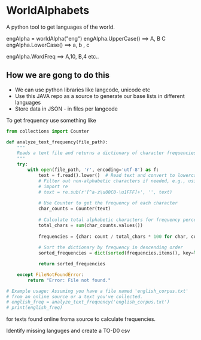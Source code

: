 # WorldAlphabets
A python tool to get languages of the world. 

engAlpha = worldAlpha("eng")
engAlpha.UpperCase() ==> A, B C
engAlpha.LowerCase() ==> a, b , c


engAlpha.WordFreq ==> A,10, B,4 etc..

## How we are gong to do this

- We can use python libraries like langcode, unicode etc
- Use this JAVA repo as a source to generate our base lists in different languages
- Store data in JSON - in files per langcode

To get frequency use something like

```python
from collections import Counter

def analyze_text_frequency(file_path):
    """
    Reads a text file and returns a dictionary of character frequencies.
    """
    try:
        with open(file_path, 'r', encoding='utf-8') as f:
            text = f.read().lower()  # Read text and convert to lowercase
            # Filter out non-alphabetic characters if needed, e.g., using regex
            # import re
            # text = re.sub(r'[^a-z\u00C0-\u1FFF]+', '', text) 
            
            # Use Counter to get the frequency of each character
            char_counts = Counter(text)
            
            # Calculate total alphabetic characters for frequency percentage
            total_chars = sum(char_counts.values())
            
            frequencies = {char: count / total_chars * 100 for char, count in char_counts.items()}
            
            # Sort the dictionary by frequency in descending order
            sorted_frequencies = dict(sorted(frequencies.items(), key=lambda item: item[1], reverse=True))

            return sorted_frequencies

    except FileNotFoundError:
        return "Error: File not found."

# Example usage: Assuming you have a file named 'english_corpus.txt'
# from an online source or a text you've collected.
# english_freq = analyze_text_frequency('english_corpus.txt')
# print(english_freq)

```

for texts found online froma  source to calculate frequencies. 

Identify missing languges and create a TO-D0 csv












